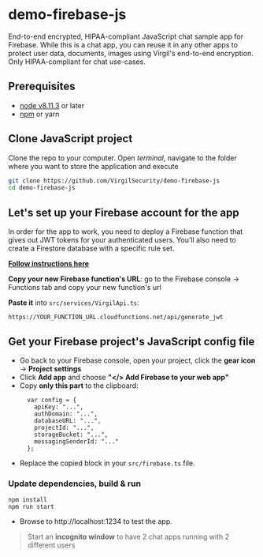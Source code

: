 # demo-firebase-js
End-to-end encrypted, HIPAA-compliant JavaScript chat sample app for Firebase. While this is a chat app, you can reuse it in any other apps to protect user data, documents, images using Virgil's end-to-end encryption. Only HIPAA-compliant for chat use-cases.

## Prerequisites

* [node v8.11.3](https://nodejs.org/en/download) or later
* [npm](https://www.npmjs.com/get-npm) or yarn

## Clone JavaScript project

Clone the repo to your computer. Open *terminal*, navigate to the folder where you want to store the application and execute
```bash
git clone https://github.com/VirgilSecurity/demo-firebase-js
cd demo-firebase-js
```

## Let's set up your Firebase account for the app

In order for the app to work, you need to deploy a Firebase function that gives out JWT tokens for your authenticated users. You'll also need to create a Firestore database with a specific rule set.

**[Follow instructions here](https://github.com/VirgilSecurity/demo-firebase-func)**

**Copy your new Firebase function's URL**: go to the Firebase console -> Functions tab and copy your new function's url

**Paste it** into `src/services/VirgilApi.ts`:
```
https://YOUR_FUNCTION_URL.cloudfunctions.net/api/generate_jwt
```

## Get your Firebase project's JavaScript config file

* Go back to your Firebase console, open your project, click the **gear icon** -> **Project settings**
* Click **Add app** and choose **"</> Add Firebase to your web app"**
* Copy **only this part** to the clipboard:
  ```
    var config = {
      apiKey: "...",
      authDomain: "...",
      databaseURL: "...",
      projectId: "...",
      storageBucket: "...",
      messagingSenderId: "..."
    };
  ```
* Replace the copied block in your `src/firebase.ts` file.

### Update dependencies, build & run

```
npm install
npm run start
```

* Browse to http://localhost:1234 to test the app.

> Start an **incognito window** to have 2 chat apps running with 2 different users
